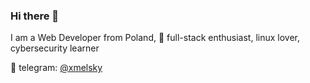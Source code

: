 ### Hi there 👋
I am a Web Developer from Poland, :yellow_heart: full-stack enthusiast, linux lover, cybersecurity learner 

:speech_balloon: telegram: [@xmelsky](https://t.me/xmelsky)
<!--
**xmelsky/xmelsky** is a ✨ _special_ ✨ repository because its `README.md` (this file) appears on your GitHub profile.

Here are some ideas to get you started:

- 🔭 I’m currently working on ...
- 🌱 I’m currently learning ...
- 👯 I’m looking to collaborate on ...
- 🤔 I’m looking for help with ...
- 💬 Ask me about ...
- 📫 How to reach me: ...
- 😄 Pronouns: ...
- ⚡ Fun fact: ...
-->
